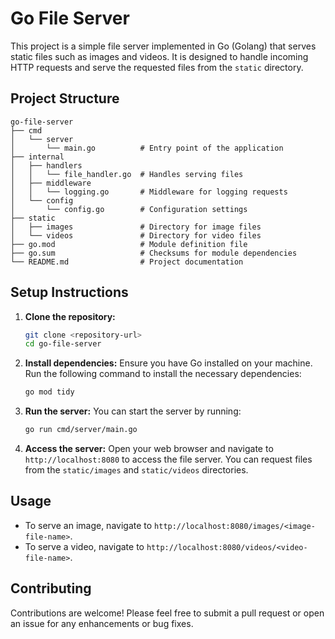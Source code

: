 # Go File Server

This project is a simple file server implemented in Go (Golang) that serves static files such as images and videos. It is designed to handle incoming HTTP requests and serve the requested files from the `static` directory.

## Project Structure

```
go-file-server
├── cmd
│   └── server
│       └── main.go          # Entry point of the application
├── internal
│   ├── handlers
│   │   └── file_handler.go  # Handles serving files
│   ├── middleware
│   │   └── logging.go       # Middleware for logging requests
│   └── config
│       └── config.go        # Configuration settings
├── static
│   ├── images               # Directory for image files
│   └── videos               # Directory for video files
├── go.mod                   # Module definition file
├── go.sum                   # Checksums for module dependencies
└── README.md                # Project documentation
```

## Setup Instructions

1. **Clone the repository:**
   ```bash
   git clone <repository-url>
   cd go-file-server
   ```

2. **Install dependencies:**
   Ensure you have Go installed on your machine. Run the following command to install the necessary dependencies:
   ```bash
   go mod tidy
   ```

3. **Run the server:**
   You can start the server by running:
   ```bash
   go run cmd/server/main.go
   ```

4. **Access the server:**
   Open your web browser and navigate to `http://localhost:8080` to access the file server. You can request files from the `static/images` and `static/videos` directories.

## Usage

- To serve an image, navigate to `http://localhost:8080/images/<image-file-name>`.
- To serve a video, navigate to `http://localhost:8080/videos/<video-file-name>`.

## Contributing

Contributions are welcome! Please feel free to submit a pull request or open an issue for any enhancements or bug fixes.